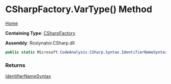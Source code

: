 # CSharpFactory\.VarType\(\) Method

[Home](../../../../README.md)

**Containing Type**: [CSharpFactory](../README.md)

**Assembly**: Roslynator\.CSharp\.dll

```csharp
public static Microsoft.CodeAnalysis.CSharp.Syntax.IdentifierNameSyntax VarType()
```

### Returns

[IdentifierNameSyntax](https://docs.microsoft.com/en-us/dotnet/api/microsoft.codeanalysis.csharp.syntax.identifiernamesyntax)

